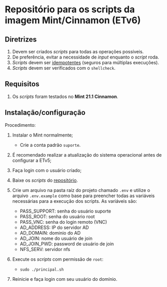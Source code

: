 # Repositório para os scripts da imagem Mint/Cinnamon (ETv6)

## Diretrizes

1. Devem ser criados _scripts_ para todas as operações possíveis.
1. De preferência, evitar a necessidade de _input_ enquanto o _script_ roda.
1. _Scripts_ devem ser [idempotentes](https://docs.ansible.com/ansible/latest/reference_appendices/glossary.html#term-idempotency) (seguros para múltiplas execuções).
1. _Scripts_ devem ser verificados com o `shellcheck`.

## Requisitos

1. Os _scripts_ foram testados no **Mint 21.1 Cinnamon**.

## Instalação/configuração

Procedimento:

1. Instalar o Mint normalmente;
   - Crie a conta padrão `suporte`.
2. É recomendado realizar a atualização do sistema operacional antes de configurar a ETv5;
3. Faça login com o usuário criado;
4. Baixe os _scripts_ do [repositório](https://github.com/CMCuritiba/Estacao-Trabalho-CMC).
5. Crie um arquivo na pasta raíz do projeto chamado `.env` e utilize o arquivo `.env.example` como base para preencher todas as variáveis necessárias para a execução dos scripts. As variáveis são:

   - PASS_SUPPORT: senha do usuário suporte
   - PASS_ROOT: senha do usuário root
   - PASS_VNC: senha do login remoto (VNC)
   - AD_ADDRESS: IP do servidor AD
   - AD_DOMAIN: dominio do AD
   - AD_JOIN: nome do usuário de join
   - AD_JOIN_PWD: password de usuário de join
   - NFS_SERV: servidor nfs

6. Execute os _scripts_ com permissão de `root`:
   - `sudo ./principal.sh`
7. Reinicie e faça login com seu usuário do domínio.
